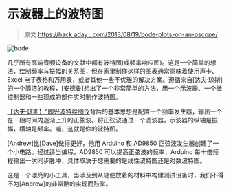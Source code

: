 # 示波器上的波特图

> 原文:[https://hack aday . com/2013/08/19/bode-plots-on-an-oscope/](https://hackaday.com/2013/08/19/bode-plots-on-an-oscilloscope/)

![bode](../Images/9b15d2a9d7cad2affd04a998a9e990c7.png)

几乎所有高端音频设备的文献中都有波特图(或频率响应图)。这是一个简单的想法，绘制频率与振幅的关系图，但在家里制作这样的图表通常意味着使用声卡、Excel 电子表格和万用表，或者其他一些不优雅的解决方案。遵循来自[达夫·琼斯]的一个简洁的教程，[安德鲁]想出了一个非常简单的方法，用一个示波器、一个微控制器和一些现成的部件实时制作波特图。

[【达夫·琼斯】“即兴波特绘图仪](http://www.youtube.com/watch?v=uMH2hGvqhlE)背后的基本思想是配置一个频率发生器，输出一个在一段时间内逐渐上升的正弦波。将正弦波通过一个滤波器，示波器的纵轴是振幅，横轴是频率。嘣，这就是你的波特图。

[Andrew]比[Dave]做得更好，他用 Arduino 和 AD9850 正弦波发生器创建了一个小电路。经过适当编程，AD9850 可以提高正弦波的频率，Arduino 每十倍频程输出一次同步脉冲，具体取决于您需要的是线性波特图还是对数波特图。

这是一个漂亮的小工具，当涉及到从随便放着的材料中构建测试设备时，我们不得不为[Andrew]的非常酷的实现而鼓掌。